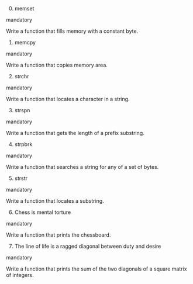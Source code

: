 0. memset

mandatory

Write a function that fills memory with a constant byte.

1. memcpy

mandatory

Write a function that copies memory area.

2. strchr

mandatory

Write a function that locates a character in a string.

3. strspn

mandatory

Write a function that gets the length of a prefix substring.

4. strpbrk

mandatory

Write a function that searches a string for any of a set of bytes.

5. strstr

mandatory

Write a function that locates a substring.

6. Chess is mental torture

mandatory

Write a function that prints the chessboard.

7. The line of life is a ragged diagonal between duty and desire

mandatory

Write a function that prints the sum of the two diagonals of a square matrix of integers.


